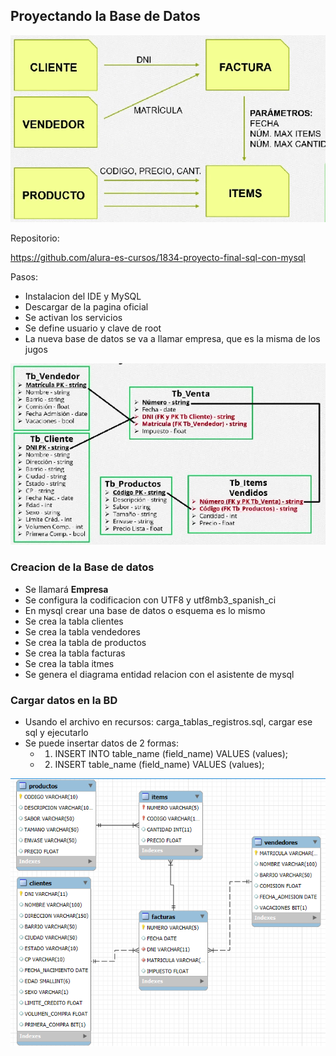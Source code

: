 ## Proyectando la Base de Datos

![Diagrama Proyecto](/imagenes/clase01/diagrama_proyecto.png)

Repositorio:

https://github.com/alura-es-cursos/1834-proyecto-final-sql-con-mysql

Pasos:

- Instalacion del IDE y MySQL
- Descargar de la pagina oficial
- Se activan los servicios
- Se define usuario y clave de root
- La nueva base de datos se va a llamar empresa, que es la misma de los jugos


![Diagrama 2](/imagenes/clase01/diagrama_2.png)

### Creacion de la Base de datos

- Se llamará **Empresa**
- Se configura la codificacion con UTF8 y utf8mb3_spanish_ci
- En mysql crear una base de datos o esquema es lo mismo
- Se crea la tabla clientes
- Se crea la tabla vendedores
- Se crea la tabla de productos
- Se crea la tabla facturas
- Se crea la tabla itmes
- Se genera el diagrama entidad relacion con el asistente de mysql

### Cargar datos en la BD

- Usando el archivo en recursos: carga_tablas_registros.sql, cargar ese sql y ejecutarlo
- Se puede insertar datos de 2 formas:
  - 1. INSERT INTO table_name (field_name) VALUES (values); 
  - 2. INSERT table_name (field_name) VALUES (values);  

![Diagrama Entidad Relacion Generado por Workbench](/imagenes/clase01/diagrama_erd_por_workbench.png)
